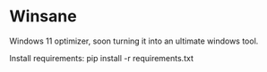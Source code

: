 # Winsane
Windows 11 optimizer, soon turning it into an ultimate windows tool.

Install requirements:
pip install -r requirements.txt